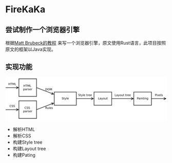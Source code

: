 # FireKaKa

## 尝试制作一个浏览器引擎
根据[Matt Brubeck的教程](https://limpet.net/mbrubeck/2014/08/08/toy-layout-engine-1.html)
来写一个浏览器引擎，原文使用Rust语言，此项目按照原文的框架以Java实现。

## 实现功能
![img.png](img.png)
+ 解析HTML
+ 解析CSS
+ 构建Style tree
+ 构建Layout tree
+ 构建Pating



